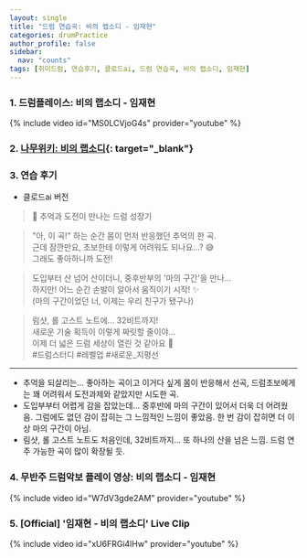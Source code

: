 ```yaml
---
layout: single
title: "드럼 연습곡: 비의 랩소디 - 임재현"
categories: drumPractice
author_profile: false
sidebar:
  nav: "counts"
tags: [취미드럼, 연습후기, 클로드ai, 드럼 연습곡, 비의 랩소디, 임재현]
---
```


### 1. 드럼플레이스: 비의 랩소디 - 임재현

{% include video id="MS0LCVjoG4s" provider="youtube" %}

### 2. [나무위키: 비의 랩소디](https://namu.wiki/w/%EB%B9%84(%E6%82%B2)%EC%9D%98%20Rhapsody?from=%EB%B9%84%EC%9D%98%20%EB%9E%A9%EC%86%8C%EB%94%94){: target="_blank"}

### 3. 연습 후기
- 클로드ai  버전
>🌟 추억과 도전이 만나는 드럼 성장기

>"아, 이 곡!" 하는 순간 몸이 먼저 반응했던 추억의 한 곡.   
>근데 잠깐만요, 초보한테 이렇게 어려워도 되나요...? 😅   
>그래도 좋아하니까 도전!

>도입부터 산 넘어 산이더니, 중후반부의 '마의 구간'을 만나...   
>하지만! 어느 순간 손발이 알아서 움직이기 시작! ✨   
>(마의 구간이었던 너, 이제는 우리 친구가 됐구나)

>림샷, 롤 고스트 노트에... 32비트까지!   
>새로운 기술 획득이 이렇게 짜릿할 줄이야...   
>이제 더 넓은 드럼 세상이 열린 것 같아요 🎵   
>#드럼스터디 #레벨업 #새로운_지평선
---

- 추억을 되살리는... 좋아하는 곡이고 이거다 싶게 몸이 반응해서 선곡, 드럼초보에게는 꽤 어려워서 도전과제와 같았지만 시도한 곡.
- 도입부부터 어렵게 감을 잡았는데... 중후반에 마의 구간이 있어서 더욱 더 어려웠음. 그럼에도 없던 감이 잡히는 그 느낌적인 느낌이 좋았음. 한 번 감이 잡히면 더 이상 마의 구간이 아님.
- 림샷, 롤 고스트 노트도 처음인데, 32비트까지... 또 하나의 산을 넘은 느낌. 드럼 연주 가능한 곡이 많이 확장될 듯.

### 4. 무반주 드럼악보 플레이 영상: 비의 랩소디 - 임재현

{% include video id="W7dV3gde2AM" provider="youtube" %}


### 5. [Official] '임재현 - 비의 랩소디' Live Clip

{% include video id="xU6FRGi4lHw" provider="youtube" %}